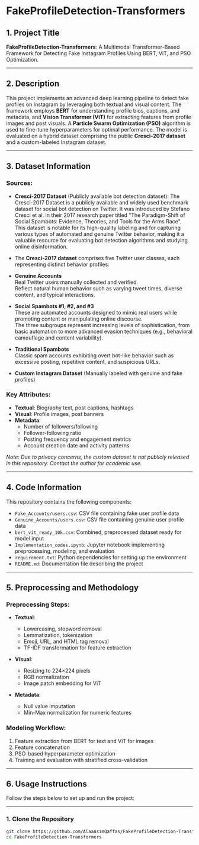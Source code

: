 # FakeProfileDetection-Transformers

## 1. Project Title  
**FakeProfileDetection-Transformers**: A Multimodal Transformer-Based Framework for Detecting Fake Instagram Profiles Using BERT, ViT, and PSO Optimization.

---

## 2. Description  

This project implements an advanced deep learning pipeline to detect fake profiles on Instagram by leveraging both textual and visual content. The framework employs **BERT** for understanding profile bios, captions, and metadata, and **Vision Transformer (ViT)** for extracting features from profile images and post visuals. A **Particle Swarm Optimization (PSO)** algorithm is used to fine-tune hyperparameters for optimal performance. The model is evaluated on a hybrid dataset comprising the public **Cresci-2017 dataset** and a custom-labeled Instagram dataset.

---

## 3. Dataset Information  

### Sources:
- **Cresci-2017 Dataset** (Publicly available bot detection dataset): The Cresci-2017 Dataset is a publicly available and widely used benchmark dataset for social bot detection on Twitter. It was introduced by Stefano Cresci et al. in their 2017 research paper titled “The Paradigm-Shift of Social Spambots: Evidence, Theories, and Tools for the Arms Race”. This dataset is notable for its high-quality labeling and for capturing various types of automated and genuine Twitter behavior, making it a valuable resource for evaluating bot detection algorithms and studying online disinformation.

- The **Cresci-2017 dataset** comprises five Twitter user classes, each representing distinct behavior profiles:

- **Genuine Accounts**  
  Real Twitter users manually collected and verified.  
  Reflect natural human behavior such as varying tweet times, diverse content, and typical interactions.

- **Social Spambots #1, #2, and #3**  
  These are automated accounts designed to mimic real users while promoting content or manipulating online discourse.  
  The three subgroups represent increasing levels of sophistication, from basic automation to more advanced evasion techniques (e.g., behavioral camouflage and content variability).

- **Traditional Spambots**  
  Classic spam accounts exhibiting overt bot-like behavior such as excessive posting, repetitive content, and suspicious URLs.

- **Custom Instagram Dataset** (Manually labeled with genuine and fake profiles)

### Key Attributes:
- **Textual**: Biography text, post captions, hashtags  
- **Visual**: Profile images, post banners  
- **Metadata**:  
  - Number of followers/following  
  - Follower-following ratio  
  - Posting frequency and engagement metrics  
  - Account creation date and activity patterns  

*Note: Due to privacy concerns, the custom dataset is not publicly released in this repository. Contact the author for academic use.*

---

## 4. Code Information  

This repository contains the following components:
- `Fake_Accounts/users.csv`: CSV file containing fake user profile data  
- `Genuine_Accounts/users.csv`: CSV file containing genuine user profile data  
- `bert_vit_ready_10k.csv`: Combined, preprocessed dataset ready for model input  
- `Implementation_codes.ipynb`: Jupyter notebook implementing preprocessing, modeling, and evaluation  
- `requirement.txt`: Python dependencies for setting up the environment  
- `README.md`: Documentation file describing the project  

---

## 5. Preprocessing and Methodology  

### Preprocessing Steps:
- **Textual**:  
  - Lowercasing, stopword removal  
  - Lemmatization, tokenization  
  - Emoji, URL, and HTML tag removal  
  - TF-IDF transformation for feature extraction  

- **Visual**:  
  - Resizing to 224×224 pixels  
  - RGB normalization  
  - Image patch embedding for ViT  

- **Metadata**:  
  - Null value imputation  
  - Min-Max normalization for numeric features  

### Modeling Workflow:
1. Feature extraction from BERT for text and ViT for images  
2. Feature concatenation  
3. PSO-based hyperparameter optimization  
4. Training and evaluation with stratified cross-validation  

---

## 6. Usage Instructions

Follow the steps below to set up and run the project:

---

### 1. Clone the Repository

```bash
git clone https://github.com/AlaaAsimQaffas/FakeProfileDetection-Transformers.git
cd FakeProfileDetection-Transformers
